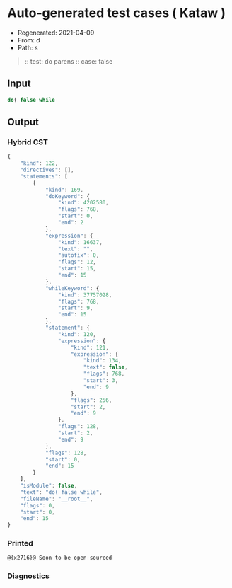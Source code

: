 # Auto-generated test cases ( Kataw )
- Regenerated: 2021-04-09
- From: d
- Path: s
> :: test: do parens
> :: case: false
## Input

`````js
do( false while
`````

## Output

### Hybrid CST

```javascript
{
    "kind": 122,
    "directives": [],
    "statements": [
        {
            "kind": 169,
            "doKeyword": {
                "kind": 4202580,
                "flags": 768,
                "start": 0,
                "end": 2
            },
            "expression": {
                "kind": 16637,
                "text": "",
                "autofix": 0,
                "flags": 12,
                "start": 15,
                "end": 15
            },
            "whileKeyword": {
                "kind": 37757028,
                "flags": 768,
                "start": 9,
                "end": 15
            },
            "statement": {
                "kind": 120,
                "expression": {
                    "kind": 121,
                    "expression": {
                        "kind": 134,
                        "text": false,
                        "flags": 768,
                        "start": 3,
                        "end": 9
                    },
                    "flags": 256,
                    "start": 2,
                    "end": 9
                },
                "flags": 128,
                "start": 2,
                "end": 9
            },
            "flags": 128,
            "start": 0,
            "end": 15
        }
    ],
    "isModule": false,
    "text": "do( false while",
    "fileName": "__root__",
    "flags": 0,
    "start": 0,
    "end": 15
}
```

### Printed

```javascript
@{x2716}@ Soon to be open sourced
```

### Diagnostics

```javascript

```

